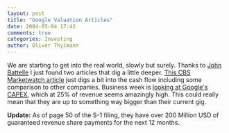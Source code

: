 ```yaml
---
layout: post
title: "Google Valuation Articles"
date: 2004-05-04 17:42
comments: true
categories: Investing
author: Oliver Thylmann
---
```



We are starting to get into the real world, slowly but surely. Thanks to [John Battelle](http://battellemedia.com/) I just found two articles that dig a little deeper. [This CBS Marketwatch article](http://cbs.marketwatch.com/news/story.asp?guid=%7B6A147405%2D7EE3%2D41AE%2D828E%2D5189AF703309%7D&amp;siteid=mktw) just digs a bit into the cash flow including some comparison to other companies. Business week is [looking at Google's CAPEX](http://www.businessweek.com/technology/content/may2004/tc2004054_9432_tc119.htm), which at 25% of revenue seems amazingly high. This could really mean that they are up to something way bigger than their current gig.

**Update:** As of page 50 of the S-1 filing, they have over 200 Million USD of guaranteed revenue share payments for the next 12 months.

